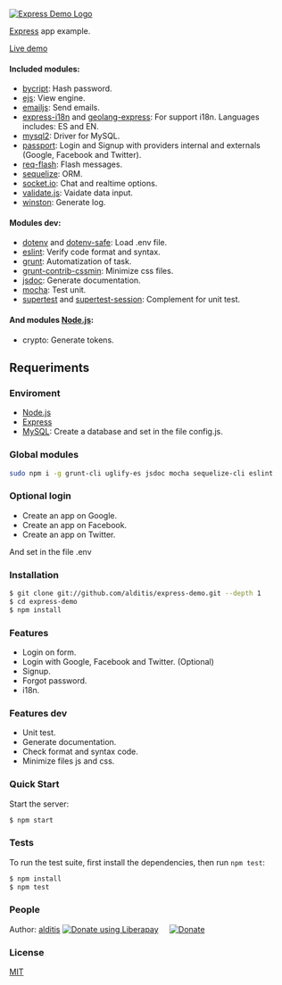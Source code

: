 [![Express Demo Logo](https://express-demo-alditis.herokuapp.com/img/logo.png)](https://express-demo-alditis.herokuapp.com)

[Express](http://expressjs.com/) app example.

[Live demo](https://express-demo-alditis.herokuapp.com)

#### Included modules:
* [bycript](https://github.com/kelektiv/node.bcrypt.js): Hash password.
* [ejs](https://github.com/mde/ejs): View engine.
* [emailjs](https://github.com/eleith/emailjs): Send emails.
* [express-i18n](https://github.com/koalazak/i18n-express) and [geolang-express](https://github.com/koalazak/geolang-express): For support i18n. Languages includes: ES and EN.
* [mysql2](https://github.com/sidorares/node-mysql2): Driver for MySQL.
* [passport](https://github.com/jaredhanson/passport): Login and Signup with providers internal and externals (Google, Facebook and Twitter).
* [req-flash](https://github.com/maximilianschmitt/req-flash): Flash messages.
* [sequelize](https://github.com/sequelize/sequelize): ORM.
* [socket.io](https://github.com/socketio/socket.io): Chat and realtime options.
* [validate.js](https://github.com/ansman/validate.js): Vaidate data input.
* [winston](https://github.com/winstonjs/winston): Generate log.

#### Modules dev:
* [dotenv](https://github.com/motdotla/dotenv) and [dotenv-safe](https://github.com/rolodato/dotenv-safe): Load .env file.
* [eslint](https://github.com/eslint/eslint): Verify code format and syntax.
* [grunt](https://github.com/gruntjs/grunt): Automatization of task.
* [grunt-contrib-cssmin](https://github.com/gruntjs/grunt-contrib-cssmin): Minimize css files.
* [jsdoc](https://github.com/jsdoc3/jsdoc): Generate documentation.
* [mocha](https://github.com/mochajs/mocha): Test unit.
* [supertest](https://github.com/visionmedia/supertest) and [supertest-session](https://github.com/rjz/supertest-session): Complement for unit test.

#### And modules [Node.js](https://nodejs.org/):
* crypto: Generate tokens.


## Requeriments

### Enviroment
* [Node.js](https://nodejs.org/)
* [Express](http://expressjs.com/)
* [MySQL](https://www.mysql.com/): Create a database and set in the file config.js.

### Global modules
```bash
sudo npm i -g grunt-cli uglify-es jsdoc mocha sequelize-cli eslint
```

### Optional login
* Create an app on Google.
* Create an app on Facebook.
* Create an app on Twitter.

And set in the file .env

### Installation
```bash
$ git clone git://github.com/alditis/express-demo.git --depth 1
$ cd express-demo
$ npm install
```

### Features

  * Login on form.
  * Login with Google, Facebook and Twitter. (Optional)
  * Signup.
  * Forgot password.
  * i18n.

### Features dev
  * Unit test.
  * Generate documentation.
  * Check format and syntax code.
  * Minimize files js and css.

### Quick Start

  Start the server:

```bash
$ npm start
```

### Tests

  To run the test suite, first install the dependencies, then run `npm test`:

```bash
$ npm install
$ npm test
```

### People

Author: [alditis](https://github.com/alditis)
<noscript><a href="https://liberapay.com/alditis/donate"><img alt="Donate using Liberapay" src="https://liberapay.com/assets/widgets/donate.svg"></a></noscript>
&nbsp;&nbsp;&nbsp;
[![Donate](https://img.shields.io/badge/Donate-PayPal-green.svg)](https://www.paypal.me/alditis)

### License

  [MIT](LICENSE)
